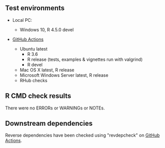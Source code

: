 ## Test environments

* Local PC:
  - Windows 10, R 4.5.0 devel

* [GitHub Actions](https://github.com/ms609/TreeTools/actions)
  - Ubuntu latest
    - R 3.6
    - R release (tests, examples & vignettes run with valgrind)
    - R devel
  - Mac OS X latest, R release
  - Microsoft Windows Server latest, R release
  - RHub checks
  

## R CMD check results

There were no ERRORs or WARNINGs or NOTEs.

## Downstream dependencies

Reverse dependencies have been checked using "revdepcheck" on
[GitHub Actions](https://github.com/ms609/TreeTools/actions/workflows/revdepcheck.yml).
